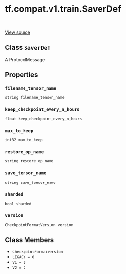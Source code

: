 <div itemscope itemtype="http://developers.google.com/ReferenceObject">
<meta itemprop="name" content="tf.compat.v1.train.SaverDef" />
<meta itemprop="path" content="Stable" />
<meta itemprop="property" content="filename_tensor_name"/>
<meta itemprop="property" content="keep_checkpoint_every_n_hours"/>
<meta itemprop="property" content="max_to_keep"/>
<meta itemprop="property" content="restore_op_name"/>
<meta itemprop="property" content="save_tensor_name"/>
<meta itemprop="property" content="sharded"/>
<meta itemprop="property" content="version"/>
<meta itemprop="property" content="CheckpointFormatVersion"/>
<meta itemprop="property" content="LEGACY"/>
<meta itemprop="property" content="V1"/>
<meta itemprop="property" content="V2"/>
</div>

# tf.compat.v1.train.SaverDef

<!-- Insert buttons -->

<table class="tfo-notebook-buttons tfo-api" align="left">
</table>

<a target="_blank" href="/code/stable/tensorflow/core/protobuf/saver.proto">View source</a>



## Class `SaverDef`

<!-- Start diff -->
A ProtocolMessage



<!-- Placeholder for "Used in" -->


## Properties

<h3 id="filename_tensor_name"><code>filename_tensor_name</code></h3>

`string filename_tensor_name`


<h3 id="keep_checkpoint_every_n_hours"><code>keep_checkpoint_every_n_hours</code></h3>

`float keep_checkpoint_every_n_hours`


<h3 id="max_to_keep"><code>max_to_keep</code></h3>

`int32 max_to_keep`


<h3 id="restore_op_name"><code>restore_op_name</code></h3>

`string restore_op_name`


<h3 id="save_tensor_name"><code>save_tensor_name</code></h3>

`string save_tensor_name`


<h3 id="sharded"><code>sharded</code></h3>

`bool sharded`


<h3 id="version"><code>version</code></h3>

`CheckpointFormatVersion version`




## Class Members

* `CheckpointFormatVersion` <a id="CheckpointFormatVersion"></a>
* `LEGACY = 0` <a id="LEGACY"></a>
* `V1 = 1` <a id="V1"></a>
* `V2 = 2` <a id="V2"></a>
